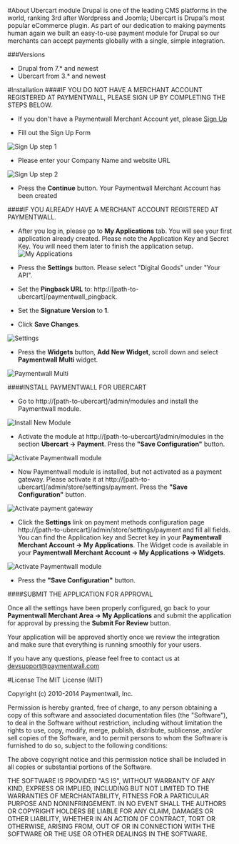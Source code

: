 #About Ubercart module
Drupal is one of the leading CMS platforms in the world, ranking 3rd after Wordpress and Joomla; Ubercart is Drupal’s most popular eCommerce plugin. As part of our dedication to making payments human again we built an easy-to-use payment module for Drupal so our merchants can accept payments globally with a single, simple integration.

###Versions
* Drupal from 7.* and newest
* Ubercart from 3.* and newest

#Installation
####IF YOU DO NOT HAVE A MERCHANT ACCOUNT REGISTERED AT PAYMENTWALL, PLEASE SIGN UP BY COMPLETING THE STEPS BELOW.
* If you don't have a Paymentwall Merchant Account yet, please [Sign Up](https://api.paymentwall.com/pwaccount/signup?source=ubercart&mode=merchant)

* Fill out the Sign Up Form

![Sign Up step 1](https://wallapi.com/content/design/files/developers/instructions/_general/new_step1_signup.png)

* Please enter your Company Name and website URL

![Sign Up step 2](https://wallapi.com/content/design/files/developers/instructions/_general/new_step2_signup.png)

* Press the **Continue** button. Your Paymentwall Merchant Account has been created

####IF YOU ALREADY HAVE A MERCHANT ACCOUNT REGISTERED AT PAYMENTWALL.

* After you log in, please go to **My Applications** tab. You will see your first application already created. Please note the Application Key and Secret Key. You will need them later to finish the application setup.
![My Applications](https://wallapi.com/content/design/files/developers/instructions/_general/new_step3_addapplication.png)

* Press the **Settings** button. Please select "Digital Goods" under "Your API".
* Set the **Pingback URL** to: http://[path-to-ubercart]/paymentwall_pingback.
* Set the **Signature Version** to **1**.
* Click **Save Changes**.

![Settings](https://wallapi.com/content/design/files/developers/instructions/_general/new_step4_settings.png)

* Press the **Widgets** button, **Add New Widget**, scroll down and select **Paymentwall Multi** widget.

![Paymentwall Multi](https://wallapi.com/content/design/files/developers/instructions/_general/new_step6_widget.png)

####INSTALL PAYMENTWALL FOR UBERCART

* Go to http://[path-to-ubercart]/admin/modules and install the Paymentwall module.

![Install New Module](https://wallapi.com/content/design/files/developers/instructions/Ubercart/ubercart_step1.png)

* Activate the module at http://[path-to-ubercart]/admin/modules in the section **Ubercart -> Payment**. Press the **"Save Configuration"** button.

![Activate Paymentwall module](https://wallapi.com/content/design/files/developers/instructions/Ubercart/ubercart_step2.png)

* Now Paymentwall module is installed, but not activated as a payment gateway. Please activate it at http://[path-to-ubercart]/admin/store/settings/payment. Press the **"Save Configuration"** button.

![Activate payment gateway](https://wallapi.com/content/design/files/developers/instructions/Ubercart/ubercart_step3.png)

* Click the **Settings** link on payment methods configuration page http://[path-to-ubercart]/admin/store/settings/payment and fill all fields. You can find the Application key and Secret key in your **Paymentwall Merchant Account -> My Applications**. The Widget code is available in your **Paymentwall Merchant Account -> My Applications -> Widgets**.

![Activate Paymentwall module](https://wallapi.com/content/design/files/developers/instructions/Ubercart/ubercart_step4.png)

* Press the **"Save Configuration"** button.

####SUBMIT THE APPLICATION FOR APPROVAL

Once all the settings have been properly configured, go back to your **Paymentwall Merchant Area -> My Applications** and submit the application for approval by pressing the **Submit For Review** button.

Your application will be approved shortly once we review the integration and make sure that everything is running smoothly for your users.

If you have any questions, please feel free to contact us at devsupport@paymentwall.com

#License
The MIT License (MIT)

Copyright (c) 2010-2014 Paymentwall, Inc.

Permission is hereby granted, free of charge, to any person obtaining a copy of
this software and associated documentation files (the "Software"), to deal in
the Software without restriction, including without limitation the rights to
use, copy, modify, merge, publish, distribute, sublicense, and/or sell copies of
the Software, and to permit persons to whom the Software is furnished to do so,
subject to the following conditions:

The above copyright notice and this permission notice shall be included in all
copies or substantial portions of the Software.

THE SOFTWARE IS PROVIDED "AS IS", WITHOUT WARRANTY OF ANY KIND, EXPRESS OR
IMPLIED, INCLUDING BUT NOT LIMITED TO THE WARRANTIES OF MERCHANTABILITY, FITNESS
FOR A PARTICULAR PURPOSE AND NONINFRINGEMENT. IN NO EVENT SHALL THE AUTHORS OR
COPYRIGHT HOLDERS BE LIABLE FOR ANY CLAIM, DAMAGES OR OTHER LIABILITY, WHETHER
IN AN ACTION OF CONTRACT, TORT OR OTHERWISE, ARISING FROM, OUT OF OR IN
CONNECTION WITH THE SOFTWARE OR THE USE OR OTHER DEALINGS IN THE SOFTWARE.
